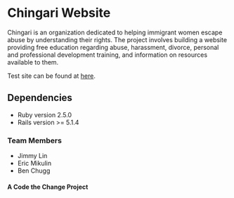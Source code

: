 # Chingari Website

Chingari is an organization dedicated to helping immigrant women escape abuse by understanding their rights. The project involves building a website providing free education regarding abuse, harassment, divorce, personal and professional development training, and information on resources available to them.

Test site can be found at [here](https://mighty-thicket-58529.herokuapp.com/).  

## Dependencies

- Ruby version 2.5.0
- Rails version >= 5.1.4

### Team Members

- Jimmy Lin
- Eric Mikulin
- Ben Chugg

#### A Code the Change Project
